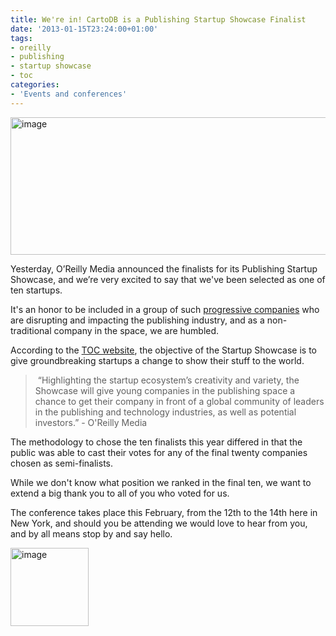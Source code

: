 ```yaml
---
title: We're in! CartoDB is a Publishing Startup Showcase Finalist
date: '2013-01-15T23:24:00+01:00'
tags:
- oreilly
- publishing
- startup showcase
- toc
categories:
- 'Events and conferences'
---
```


<a href="http://www.toccon.com/toc2013/public/schedule/detail/27033?cmp=ba-toc-tc13-startup-showcase-finalist"><img alt="image" height="220" src="http://i.imgur.com/g3eBY.png" width="618"/></a>

Yesterday, O’Reilly Media announced the finalists for its Publishing Startup Showcase, and we’re very excited to say that we've been selected as one of ten startups.

It's an honor to be included in a group of such <a href="http://www.toccon.com/toc2013/public/schedule/detail/27033" target="_blank">progressive companies</a> who are disrupting and impacting the publishing industry, and as a non-traditional company in the space, we are humbled. 

According to the <a href="http://www.toccon.com/" target="_blank">TOC website</a>, the objective of the Startup Showcase is to give groundbreaking startups a change to show their stuff to the world.

<blockquote>
 “Highlighting the startup ecosystem’s creativity and variety, the Showcase will give young companies in the publishing space a chance to get their company in front of a global community of leaders in the publishing and technology industries, as well as potential investors.” - O'Reilly Media
</blockquote>

The methodology to chose the ten finalists this year differed in that the public was able to cast their votes for any of the final twenty companies chosen as semi-finalists.

While we don't know what position we ranked in the final ten, we want to extend a big thank you to all of you who voted for us.

The conference takes place this February, from the 12th to the 14th here in New York, and should you be attending we would love to hear from you, and by all means stop by and say hello. 

<a href="http://www.toccon.com/toc2013/public/schedule/detail/27033?cmp=ba-toc-tc13-startup-showcase-finalist"><img alt="image" height="125" src="http://cdn.oreillystatic.com/en/assets/1/event/90/toc_13_startup_showcase_finalist_badge.gif" width="125"/></a>
